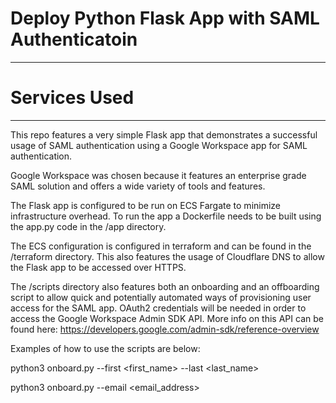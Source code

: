 # Deploy Python Flask App with SAML Authenticatoin
---


# Services Used
---

This repo features a very simple Flask app that demonstrates a successful usage of SAML authentication using a Google Workspace app for SAML authentication.

Google Workspace was chosen because it features an enterprise grade SAML solution and offers a wide variety of tools and features.

The Flask app is configured to be run on ECS Fargate to minimize infrastructure overhead. To run the app a Dockerfile needs to be built using the app.py code in the /app directory.

The ECS configuration is configured in terraform and can be found in the /terraform directory. This also features the usage of Cloudflare DNS to allow the Flask app to be accessed over HTTPS.

The /scripts directory also features both an onboarding and an offboarding script to allow quick and potentially automated ways of provisioning user access for the SAML app. OAuth2 credentials will be needed in order to access the Google Workspace Admin SDK API. More info on this API can be found here: https://developers.google.com/admin-sdk/reference-overview

Examples of how to use the scripts are below:

python3 onboard.py --first <first_name> --last <last_name>

python3 onboard.py --email <email_address>


